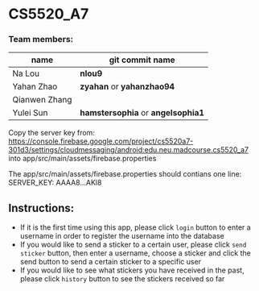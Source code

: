 # CS5520_A7

### Team members:
|name|git commit name|
|---|---|
|Na Lou|**nlou9**|
|Yahan Zhao|**zyahan** or **yahanzhao94**|
|Qianwen Zhang||
|Yulei Sun|**hamstersophia** or **angelsophia1**|

Copy the server key from: https://console.firebase.google.com/project/cs5520a7-301d3/settings/cloudmessaging/android:edu.neu.madcourse.cs5520_a7 into app/src/main/assets/firebase.properties

The app/src/main/assets/firebase.properties should contians one line:
SERVER_KEY: AAAA8...AKl8

## Instructions:
- If it is the first time using this app, please click `login` button to enter a username in order to register the username into the database
- If you would like to send a sticker to a certain user, please click `send sticker` button, then enter a username, choose a sticker and click the send button to send a certain sticker to a specific user
- If you would like to see what stickers you have received in the past, please click `history` button to see the stickers received so far
